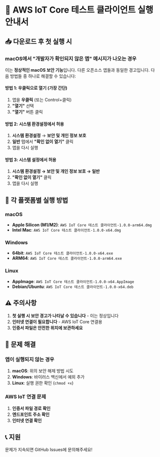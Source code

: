 # 🚀 AWS IoT Core 테스트 클라이언트 실행 안내서

## 📥 다운로드 후 첫 실행 시

### **macOS에서 "개발자가 확인되지 않은 앱" 메시지가 나오는 경우**

이는 **정상적인 macOS 보안 기능**입니다. 다른 오픈소스 앱들과 동일한 경고입니다. 다음 방법들 중 하나로 해결할 수 있습니다:

#### **방법 1: 우클릭으로 열기 (가장 간단)**
1. 앱을 **우클릭** (또는 Control+클릭)
2. **"열기"** 선택
3. **"열기"** 버튼 클릭

#### **방법 2: 시스템 환경설정에서 허용**
1. **시스템 환경설정** → **보안 및 개인 정보 보호**
2. **일반** 탭에서 **"확인 없이 열기"** 클릭
3. 앱을 다시 실행

#### **방법 3: 시스템 설정에서 허용**
1. **시스템 환경설정 → 보안 및 개인 정보 보호 → 일반**
2. **"확인 없이 열기"** 클릭
3. 앱을 다시 실행

## 🎯 **각 플랫폼별 실행 방법**

### **macOS**
- **Apple Silicon (M1/M2)**: `AWS IoT Core 테스트 클라이언트-1.0.0-arm64.dmg`
- **Intel Mac**: `AWS IoT Core 테스트 클라이언트-1.0.0-x64.dmg`

### **Windows**
- **64bit**: `AWS IoT Core 테스트 클라이언트-1.0.0-x64.exe`
- **ARM64**: `AWS IoT Core 테스트 클라이언트-1.0.0-arm64.exe`

### **Linux**
- **AppImage**: `AWS IoT Core 테스트 클라이언트-1.0.0-x64.AppImage`
- **Debian/Ubuntu**: `AWS IoT Core 테스트 클라이언트-1.0.0-x64.deb`

## ⚠️ **주의사항**

1. **첫 실행 시 보안 경고가 나타날 수 있습니다** - 이는 정상입니다
2. **인터넷 연결이 필요합니다** - AWS IoT Core 연결용
3. **인증서 파일은 안전한 위치에 보관하세요**

## 🔧 **문제 해결**

### **앱이 실행되지 않는 경우**
1. **macOS**: 위의 보안 해제 방법 시도
2. **Windows**: 바이러스 백신에서 예외 추가
3. **Linux**: 실행 권한 확인 (`chmod +x`)

### **AWS IoT 연결 문제**
1. **인증서 파일 경로 확인**
2. **엔드포인트 주소 확인**
3. **인터넷 연결 확인**

## 📞 **지원**

문제가 지속되면 GitHub Issues에 문의해주세요!